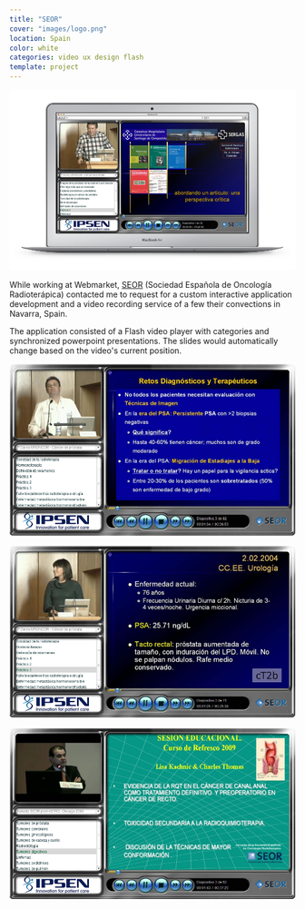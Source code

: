 ```yaml
---
title: "SEOR"
cover: "images/logo.png"
location: Spain
color: white
categories: video ux design flash
template: project
---
```


![](./images/1.jpg)

While working at Webmarket, [SEOR](http://www.seor.es/) (Sociedad Española de Oncología Radioterápica) contacted me to request for a custom interactive application development and a video recording service of a few their convections in Navarra, Spain.

The application consisted of a Flash video player with categories and synchronized powerpoint presentations. The slides would automatically change based on the video's current position.

![](./images/2.jpg)

![](./images/3.jpg)

![](./images/4.jpg)
